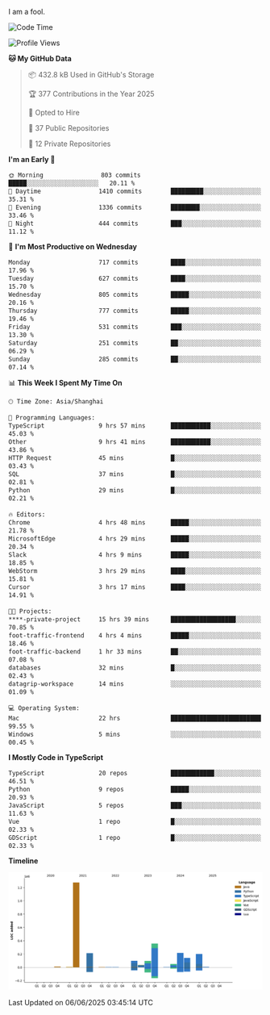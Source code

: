 I am a fool.

<!--START_SECTION:waka-->
![Code Time](http://img.shields.io/badge/Code%20Time-3%2C120%20hrs%2051%20mins-blue)

![Profile Views](http://img.shields.io/badge/Profile%20Views-3-blue)

**🐱 My GitHub Data** 

> 📦 432.8 kB Used in GitHub's Storage 
 > 
> 🏆 377 Contributions in the Year 2025
 > 
> 💼 Opted to Hire
 > 
> 📜 37 Public Repositories 
 > 
> 🔑 12 Private Repositories 
 > 
**I'm an Early 🐤** 

```text
🌞 Morning                803 commits         █████░░░░░░░░░░░░░░░░░░░░   20.11 % 
🌆 Daytime                1410 commits        █████████░░░░░░░░░░░░░░░░   35.31 % 
🌃 Evening                1336 commits        ████████░░░░░░░░░░░░░░░░░   33.46 % 
🌙 Night                  444 commits         ███░░░░░░░░░░░░░░░░░░░░░░   11.12 % 
```
📅 **I'm Most Productive on Wednesday** 

```text
Monday                   717 commits         ████░░░░░░░░░░░░░░░░░░░░░   17.96 % 
Tuesday                  627 commits         ████░░░░░░░░░░░░░░░░░░░░░   15.70 % 
Wednesday                805 commits         █████░░░░░░░░░░░░░░░░░░░░   20.16 % 
Thursday                 777 commits         █████░░░░░░░░░░░░░░░░░░░░   19.46 % 
Friday                   531 commits         ███░░░░░░░░░░░░░░░░░░░░░░   13.30 % 
Saturday                 251 commits         ██░░░░░░░░░░░░░░░░░░░░░░░   06.29 % 
Sunday                   285 commits         ██░░░░░░░░░░░░░░░░░░░░░░░   07.14 % 
```


📊 **This Week I Spent My Time On** 

```text
🕑︎ Time Zone: Asia/Shanghai

💬 Programming Languages: 
TypeScript               9 hrs 57 mins       ███████████░░░░░░░░░░░░░░   45.03 % 
Other                    9 hrs 41 mins       ███████████░░░░░░░░░░░░░░   43.86 % 
HTTP Request             45 mins             █░░░░░░░░░░░░░░░░░░░░░░░░   03.43 % 
SQL                      37 mins             █░░░░░░░░░░░░░░░░░░░░░░░░   02.81 % 
Python                   29 mins             █░░░░░░░░░░░░░░░░░░░░░░░░   02.21 % 

🔥 Editors: 
Chrome                   4 hrs 48 mins       █████░░░░░░░░░░░░░░░░░░░░   21.78 % 
MicrosoftEdge            4 hrs 29 mins       █████░░░░░░░░░░░░░░░░░░░░   20.34 % 
Slack                    4 hrs 9 mins        █████░░░░░░░░░░░░░░░░░░░░   18.85 % 
WebStorm                 3 hrs 29 mins       ████░░░░░░░░░░░░░░░░░░░░░   15.81 % 
Cursor                   3 hrs 17 mins       ████░░░░░░░░░░░░░░░░░░░░░   14.91 % 

🐱‍💻 Projects: 
****-private-project     15 hrs 39 mins      ██████████████████░░░░░░░   70.85 % 
foot-traffic-frontend    4 hrs 4 mins        █████░░░░░░░░░░░░░░░░░░░░   18.46 % 
foot-traffic-backend     1 hr 33 mins        ██░░░░░░░░░░░░░░░░░░░░░░░   07.08 % 
databases                32 mins             █░░░░░░░░░░░░░░░░░░░░░░░░   02.43 % 
datagrip-workspace       14 mins             ░░░░░░░░░░░░░░░░░░░░░░░░░   01.09 % 

💻 Operating System: 
Mac                      22 hrs              █████████████████████████   99.55 % 
Windows                  5 mins              ░░░░░░░░░░░░░░░░░░░░░░░░░   00.45 % 
```

**I Mostly Code in TypeScript** 

```text
TypeScript               20 repos            ████████████░░░░░░░░░░░░░   46.51 % 
Python                   9 repos             █████░░░░░░░░░░░░░░░░░░░░   20.93 % 
JavaScript               5 repos             ███░░░░░░░░░░░░░░░░░░░░░░   11.63 % 
Vue                      1 repo              █░░░░░░░░░░░░░░░░░░░░░░░░   02.33 % 
GDScript                 1 repo              █░░░░░░░░░░░░░░░░░░░░░░░░   02.33 % 
```



**Timeline**

![Lines of Code chart](https://raw.githubusercontent.com/VeejaLiu/VeejaLiu/master/assets/bar_graph.png)


 Last Updated on 06/06/2025 03:45:14 UTC
<!--END_SECTION:waka-->
